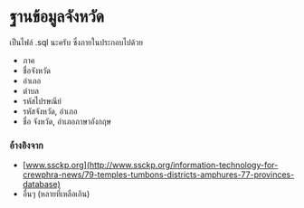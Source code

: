 # ฐานข้อมูลจังหวัด

เป็นไฟล์ .sql นะครับ ซึ่งภายในประกอบไปด้วย

  - ภาค
  - ชื่อจังหวัด
  - อำเภอ
  - ตำบล
  - รหัสไปรษณีย์
  - รหัสจังหวัด, อำเภอ
  - ชื่อ จังหวัด, อำเภอภาษาอังกฤษ



### อ้างอิงจาก

- [www.ssckp.org](http://www.ssckp.org/information-technology-for-crewphra-news/79-temples-tumbons-districts-amphures-77-provinces-database)
- อื่นๆ (หลายที่เหลือเกิน)
